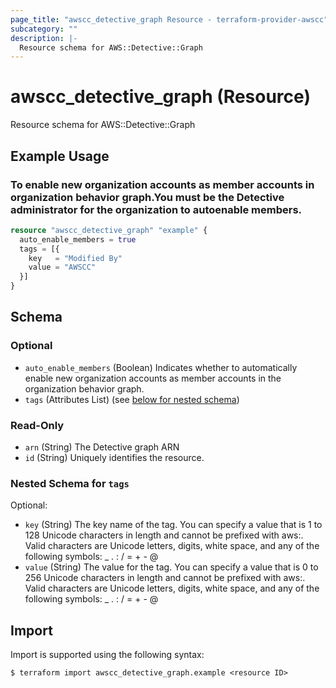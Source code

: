 ```yaml
---
page_title: "awscc_detective_graph Resource - terraform-provider-awscc"
subcategory: ""
description: |-
  Resource schema for AWS::Detective::Graph
---
```


# awscc_detective_graph (Resource)

Resource schema for AWS::Detective::Graph

## Example Usage

### To enable new organization accounts as member accounts in organization behavior graph.You must be the Detective administrator for the organization to autoenable members.

```terraform
resource "awscc_detective_graph" "example" {
  auto_enable_members = true
  tags = [{
    key   = "Modified By"
    value = "AWSCC"
  }]
}
```

<!-- schema generated by tfplugindocs -->
## Schema

### Optional

- `auto_enable_members` (Boolean) Indicates whether to automatically enable new organization accounts as member accounts in the organization behavior graph.
- `tags` (Attributes List) (see [below for nested schema](#nestedatt--tags))

### Read-Only

- `arn` (String) The Detective graph ARN
- `id` (String) Uniquely identifies the resource.

<a id="nestedatt--tags"></a>
### Nested Schema for `tags`

Optional:

- `key` (String) The key name of the tag. You can specify a value that is 1 to 128 Unicode characters in length and cannot be prefixed with aws:. Valid characters are Unicode letters, digits, white space, and any of the following symbols: _ . : / = + - @
- `value` (String) The value for the tag. You can specify a value that is 0 to 256 Unicode characters in length and cannot be prefixed with aws:. Valid characters are Unicode letters, digits, white space, and any of the following symbols: _ . : / = + - @

## Import

Import is supported using the following syntax:

```shell
$ terraform import awscc_detective_graph.example <resource ID>
```